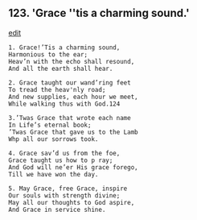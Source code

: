 
## 123.  'Grace ''tis a charming sound.'
[edit](https://docs.google.com/document/d/1v8mvLlTQFrsDHKkw0HsX5lzOasVX0I5t/edit?mode=html)



    1. Grace!’Tis a charming sound,
    Harmonious to the ear;
    Heav’n with the echo shall resound, 
    And all the earth shall hear.

    2. Grace taught our wand’ring feet
    To tread the heav'nly road;
    And new supplies, each hour we meet, 
    While walking thus with God.124

    3.’Twas Grace that wrote each name
    In Life’s eternal book;
    ’Twas Grace that gave us to the Lamb 
    Whp all our sorrows took.

    4. Grace sav’d us from the foe,
    Grace taught us how to p ray;
    And God will ne’er His grace forego,
    Till we have won the day.

    5. May Grace, free Grace, inspire
    Our souls with strength divine;
    May all our thoughts to God aspire,
    And Grace in service shine.
